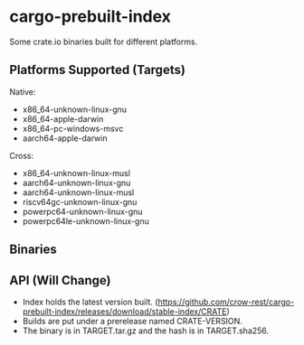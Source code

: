 # cargo-prebuilt-index
Some crate.io binaries built for different platforms.

## Platforms Supported (Targets)

Native:
- x86_64-unknown-linux-gnu
- x86_64-apple-darwin
- x86_64-pc-windows-msvc
- aarch64-apple-darwin

Cross:
- x86_64-unknown-linux-musl
- aarch64-unknown-linux-gnu
- aarch64-unknown-linux-musl
- riscv64gc-unknown-linux-gnu
- powerpc64-unknown-linux-gnu
- powerpc64le-unknown-linux-gnu

## Binaries

## API (Will Change)

- Index holds the latest version built. (https://github.com/crow-rest/cargo-prebuilt-index/releases/download/stable-index/CRATE)
- Builds are put under a prerelease named CRATE-VERSION.
- The binary is in TARGET.tar.gz and the hash is in TARGET.sha256.
